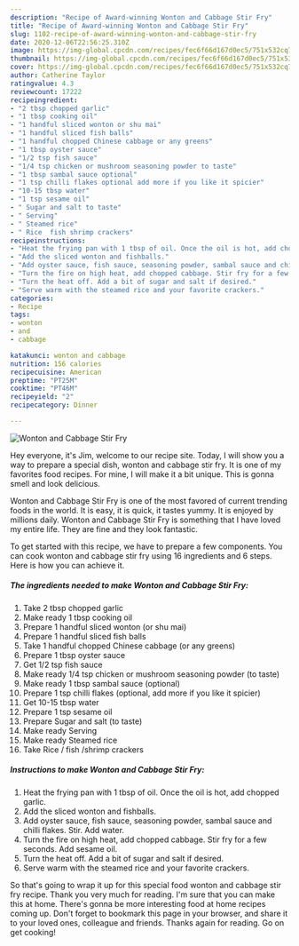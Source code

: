 ```yaml
---
description: "Recipe of Award-winning Wonton and Cabbage Stir Fry"
title: "Recipe of Award-winning Wonton and Cabbage Stir Fry"
slug: 1102-recipe-of-award-winning-wonton-and-cabbage-stir-fry
date: 2020-12-06T22:56:25.310Z
image: https://img-global.cpcdn.com/recipes/fec6f66d167d0ec5/751x532cq70/wonton-and-cabbage-stir-fry-recipe-main-photo.jpg
thumbnail: https://img-global.cpcdn.com/recipes/fec6f66d167d0ec5/751x532cq70/wonton-and-cabbage-stir-fry-recipe-main-photo.jpg
cover: https://img-global.cpcdn.com/recipes/fec6f66d167d0ec5/751x532cq70/wonton-and-cabbage-stir-fry-recipe-main-photo.jpg
author: Catherine Taylor
ratingvalue: 4.3
reviewcount: 17222
recipeingredient:
- "2 tbsp chopped garlic"
- "1 tbsp cooking oil"
- "1 handful sliced wonton or shu mai"
- "1 handful sliced fish balls"
- "1 handful chopped Chinese cabbage or any greens"
- "1 tbsp oyster sauce"
- "1/2 tsp fish sauce"
- "1/4 tsp chicken or mushroom seasoning powder to taste"
- "1 tbsp sambal sauce optional"
- "1 tsp chilli flakes optional add more if you like it spicier"
- "10-15 tbsp water"
- "1 tsp sesame oil"
- " Sugar and salt to taste"
- " Serving"
- " Steamed rice"
- " Rice  fish shrimp crackers"
recipeinstructions:
- "Heat the frying pan with 1 tbsp of oil. Once the oil is hot, add chopped garlic."
- "Add the sliced wonton and fishballs."
- "Add oyster sauce, fish sauce, seasoning powder, sambal sauce and chilli flakes. Stir. Add water."
- "Turn the fire on high heat, add chopped cabbage. Stir fry for a few seconds. Add sesame oil."
- "Turn the heat off. Add a bit of sugar and salt if desired."
- "Serve warm with the steamed rice and your favorite crackers."
categories:
- Recipe
tags:
- wonton
- and
- cabbage

katakunci: wonton and cabbage 
nutrition: 156 calories
recipecuisine: American
preptime: "PT25M"
cooktime: "PT46M"
recipeyield: "2"
recipecategory: Dinner

---
```



![Wonton and Cabbage Stir Fry](https://img-global.cpcdn.com/recipes/fec6f66d167d0ec5/751x532cq70/wonton-and-cabbage-stir-fry-recipe-main-photo.jpg)

Hey everyone, it's Jim, welcome to our recipe site. Today, I will show you a way to prepare a special dish, wonton and cabbage stir fry. It is one of my favorites food recipes. For mine, I will make it a bit unique. This is gonna smell and look delicious.

Wonton and Cabbage Stir Fry is one of the most favored of current trending foods in the world. It is easy, it is quick, it tastes yummy. It is enjoyed by millions daily. Wonton and Cabbage Stir Fry is something that I have loved my entire life. They are fine and they look fantastic.




To get started with this recipe, we have to prepare a few components. You can cook wonton and cabbage stir fry using 16 ingredients and 6 steps. Here is how you can achieve it.

<!--inarticleads1-->

##### The ingredients needed to make Wonton and Cabbage Stir Fry:

1. Take 2 tbsp chopped garlic
1. Make ready 1 tbsp cooking oil
1. Prepare 1 handful sliced wonton (or shu mai)
1. Prepare 1 handful sliced fish balls
1. Take 1 handful chopped Chinese cabbage (or any greens)
1. Prepare 1 tbsp oyster sauce
1. Get 1/2 tsp fish sauce
1. Make ready 1/4 tsp chicken or mushroom seasoning powder (to taste)
1. Make ready 1 tbsp sambal sauce (optional)
1. Prepare 1 tsp chilli flakes (optional, add more if you like it spicier)
1. Get 10-15 tbsp water
1. Prepare 1 tsp sesame oil
1. Prepare  Sugar and salt (to taste)
1. Make ready  Serving
1. Make ready  Steamed rice
1. Take  Rice / fish /shrimp crackers




<!--inarticleads2-->

##### Instructions to make Wonton and Cabbage Stir Fry:

1. Heat the frying pan with 1 tbsp of oil. Once the oil is hot, add chopped garlic.
1. Add the sliced wonton and fishballs.
1. Add oyster sauce, fish sauce, seasoning powder, sambal sauce and chilli flakes. Stir. Add water.
1. Turn the fire on high heat, add chopped cabbage. Stir fry for a few seconds. Add sesame oil.
1. Turn the heat off. Add a bit of sugar and salt if desired.
1. Serve warm with the steamed rice and your favorite crackers.




So that's going to wrap it up for this special food wonton and cabbage stir fry recipe. Thank you very much for reading. I'm sure that you can make this at home. There's gonna be more interesting food at home recipes coming up. Don't forget to bookmark this page in your browser, and share it to your loved ones, colleague and friends. Thanks again for reading. Go on get cooking!
